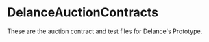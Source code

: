 # DelanceAuctionContracts

These are the auction contract and test files for Delance's Prototype. 

